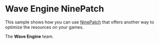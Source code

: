 # Wave Engine NinePatch

This sample shows how you can use [NinePatch](https://geeks.ms/waveengineteam/2017/06/13/ninepatch-native-support/)
that offers another way to optimize the resources on your games.


The **Wave Engine** team.